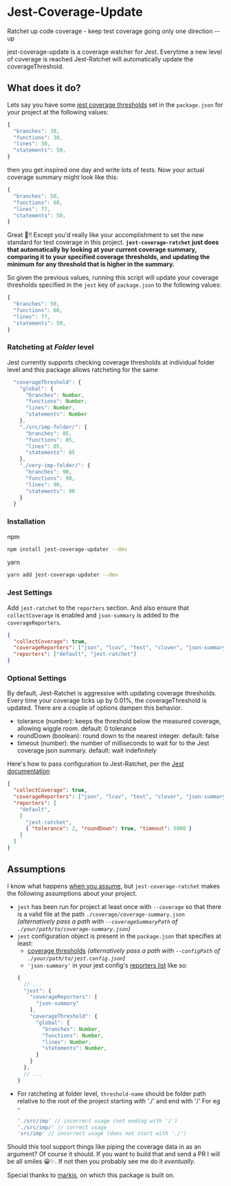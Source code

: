 # Jest-Coverage-Update

Ratchet up code coverage - keep test coverage going only one direction -- up

jest-coverage-update is a coverage watcher for Jest. Everytime a new level of coverage is reached Jest-Ratchet will automatically update the coverageThreshold.

## What does it do?

Lets say you have some [jest coverage thresholds](https://facebook.github.io/jest/docs/configuration.html#coveragethreshold-object) set in the `package.json` for your project at the following values:
```javascript
{
  "branches": 30,
  "functions": 30,
  "lines": 30,
  "statements": 50,
}
```

then you get inspired one day and write lots of tests. Now your actual coverage summary might look like this:
```javascript
{
  "branches": 50,
  "functions": 60,
  "lines": 77,
  "statements": 50,
}
```

Great 🌸‼ Except you'd really like your accomplishment to set the new standard for test coverage in this project. **`jest-coverage-ratchet` just does that automatically by looking at your current coverage summary, comparing it to your specified coverage thresholds, and updating the minimum for any threshold that is higher in the summary.**

So given the previous values, running this script will update your coverage thresholds specified in the `jest` key of `package.json` to the following values:
```javascript
{
  "branches": 50,
  "functions": 60,
  "lines": 77,
  "statements": 50,
}
```

### Ratcheting at *Folder* level
Jest currently supports checking coverage thresholds at individual folder level and this package allows ratcheting for the same
```javascript
  "coverageThreshold": {
    "global": {
      "branches": Number,
      "functions": Number,
      "lines": Number,
      "statements": Number
    },
    "./src/imp-folder/": {
      "branches": 85,
      "functions": 85,
      "lines": 85,
      "statements": 85
    },
    "./very-imp-folder/": {
      "branches": 90,
      "functions": 90,
      "lines": 90,
      "statements": 90
    }
  }
```


### Installation

npm

```bash
npm install jest-coverage-updater --dev
```

yarn

```bash
yarn add jest-coverage-updater --dev
```

### Jest Settings

Add `jest-ratchet` to the `reporters` section. And also ensure that `collectCoverage` is enabled and `json-summary` is added to the `coverageReporters`.

```json
{
  "collectCoverage": true,
  "coverageReporters": ["json", "lcov", "text", "clover", "json-summary"],
  "reporters": ["default", "jest-ratchet"]
}
```

### Optional Settings

By default, Jest-Ratchet is aggressive with updating coverage thresholds. Every time your coverage ticks up by 0.01%, the coverageThreshold is updated. There are a couple of options dampen this behavior.

- tolerance (number): keeps the threshold below the measured coverage, allowing wiggle room. default: 0 tolerance
- roundDown (boolean): round down to the nearest integer. default: false
- timeout (number): the number of milliseconds to wait for to the Jest coverage json summary. default: wait indefinitely

Here's how to pass configuration to Jest-Ratchet, per the [Jest documentation](https://jestjs.io/docs/en/configuration.html#reporters-array-modulename-modulename-options)

```json
{
  "collectCoverage": true,
  "coverageReporters": ["json", "lcov", "text", "clover", "json-summary"],
  "reporters": [
    "default",
    [
      "jest-ratchet",
      { "tolerance": 2, "roundDown": true, "timeout": 5000 }
    ]
  ]
}
```

## Assumptions

I know what happens [when you assume](http://www.urbandictionary.com/define.php?term=Assume), but `jest-coverage-ratchet` makes the following assumptions about your project.

- `jest` has been run for project at least once with `--coverage` so that there is a valid file at the path `./coverage/coverage-summary.json` _(alternatively pass a path with `--coverageSummaryPath` of `./your/path/to/coverage-summary.json`)_
- `jest` configuration object is present in the `package.json` that specifies at least:
  - [coverage thresholds](https://facebook.github.io/jest/docs/configuration.html#coveragethreshold-object) _(alternatively pass a path with `--configPath` of `./your/path/to/jest.config.json`)_
  - `'json-summary'` in your jest config's [reporters list](https://facebook.github.io/jest/docs/configuration.html#coveragereporters-array-string) like so:
  ```javascript
  {
    // ...
    "jest": {
      "coverageReporters": [
        "json-summary"
      ],
      "coverageThreshold": {
        "global": {
          "branches": Number,
          "functions": Number,
          "lines": Number,
          "statements": Number,
        }
      }
    },
    // ...
  }
  ```
- For ratcheting at folder level, `threshold-name` should be folder path relative to the root of the project starting with './' and end with '/'
  For eg - 
  ```javascript
  './src/imp' // incorrect usage (not ending with '/')
  './src/imp/' // correct usage
  'src/imp' // incorrect usage (does not start with './')

Should this tool support things like piping the coverage data in as an argument? Of course it should. If you want to build that and send a PR I will be all smiles 😀✨. If not then you probably see me do it _eventually_.

Special thanks to [markis](https://github.com/markis/jest-ratchet), on which this package is built on. 